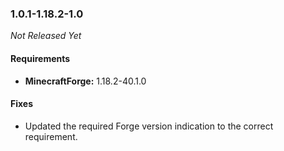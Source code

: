 ### 1.0.1-1.18.2-1.0

_Not Released Yet_

#### Requirements
- **MinecraftForge:** 1.18.2-40.1.0

#### Fixes

- Updated the required Forge version indication to the correct requirement.